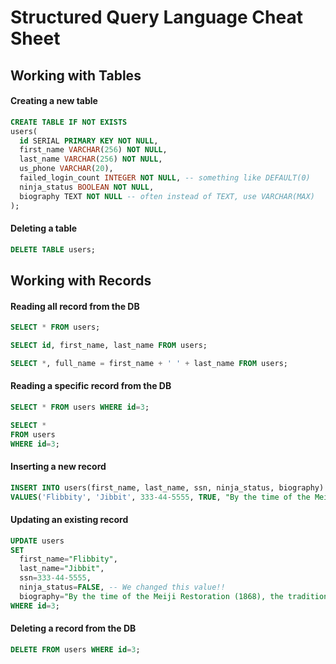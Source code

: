# Structured Query Language Cheat Sheet

## Working with Tables
#### Creating a new table
```sql
CREATE TABLE IF NOT EXISTS
users(
  id SERIAL PRIMARY KEY NOT NULL,
  first_name VARCHAR(256) NOT NULL,
  last_name VARCHAR(256) NOT NULL,
  us_phone VARCHAR(20),
  failed_login_count INTEGER NOT NULL, -- something like DEFAULT(0)
  ninja_status BOOLEAN NOT NULL,
  biography TEXT NOT NULL -- often instead of TEXT, use VARCHAR(MAX)
);
```

#### Deleting a table
```sql
DELETE TABLE users;
```

## Working with Records
#### Reading all record from the DB
```sql
SELECT * FROM users;
```

```sql
SELECT id, first_name, last_name FROM users;
```

```sql
SELECT *, full_name = first_name + ' ' + last_name FROM users;
```

#### Reading a specific record from the DB
```sql
SELECT * FROM users WHERE id=3;
```

```sql
SELECT *
FROM users
WHERE id=3;
```

#### Inserting a new record
```sql
INSERT INTO users(first_name, last_name, ssn, ninja_status, biography)
VALUES('Flibbity', 'Jibbit', 333-44-5555, TRUE, "By the time of the Meiji Restoration (1868), the tradition of the shinobi had become a topic of popular imagination and mystery in Japan. Ninja figured prominently in legend and folklore, where they were associated with legendary abilities such as invisibility, walking on water and control over the natural elements. As a consequence, their perception in popular culture''s often based on such legend and folklore than on the spies of the Sengoku period.");
```

#### Updating an existing record
```sql
UPDATE users
SET
  first_name="Flibbity",
  last_name="Jibbit",
  ssn=333-44-5555,
  ninja_status=FALSE, -- We changed this value!!
  biography="By the time of the Meiji Restoration (1868), the tradition of the shinobi had become a topic of popular imagination and mystery in Japan. Ninja figured prominently in legend and folklore, where they were associated with legendary abilities such as invisibility, walking on water and control over the natural elements. As a consequence, their perception in popular culture is often based on such legend and folklore than on the spies of the Sengoku period."
WHERE id=3;
```

#### Deleting a record from the DB
```sql
DELETE FROM users WHERE id=3;
```
